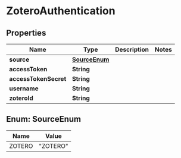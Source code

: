 

# ZoteroAuthentication


## Properties

| Name | Type | Description | Notes |
|------------ | ------------- | ------------- | -------------|
|**source** | [**SourceEnum**](#SourceEnum) |  |  |
|**accessToken** | **String** |  |  |
|**accessTokenSecret** | **String** |  |  |
|**username** | **String** |  |  |
|**zoteroId** | **String** |  |  |



## Enum: SourceEnum

| Name | Value |
|---- | -----|
| ZOTERO | &quot;ZOTERO&quot; |



